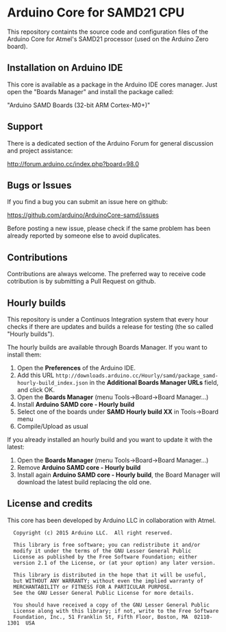 # Arduino Core for SAMD21 CPU

This repository containts the source code and configuration files of the Arduino Core
for Atmel's SAMD21 processor (used on the Arduino Zero board).

## Installation on Arduino IDE

This core is available as a package in the Arduino IDE cores manager.
Just open the "Boards Manager" and install the package called:

"Arduino SAMD Boards (32-bit ARM Cortex-M0+)"

## Support

There is a dedicated section of the Arduino Forum for general discussion and project assistance:

http://forum.arduino.cc/index.php?board=98.0

## Bugs or Issues

If you find a bug you can submit an issue here on github:

https://github.com/arduino/ArduinoCore-samd/issues

Before posting a new issue, please check if the same problem has been already reported by someone else
to avoid duplicates.

## Contributions

Contributions are always welcome. The preferred way to receive code cotribution is by submitting a 
Pull Request on github.

## Hourly builds

This repository is under a Continuos Integration system that every hour checks if there are updates and
builds a release for testing (the so called "Hourly builds").

The hourly builds are available through Boards Manager. If you want to install them:
  1. Open the **Preferences** of the Arduino IDE.
  2. Add this URL `http://downloads.arduino.cc/Hourly/samd/package_samd-hourly-build_index.json` in the **Additional Boards Manager URLs** field, and click OK.
  3. Open the **Boards Manager** (menu Tools->Board->Board Manager...)
  4. Install **Arduino SAMD core - Hourly build**
  5. Select one of the boards under **SAMD Hourly build XX** in Tools->Board menu
  6. Compile/Upload as usual

If you already installed an hourly build and you want to update it with the latest:
  1. Open the **Boards Manager** (menu Tools->Board->Board Manager...)
  2. Remove **Arduino SAMD core - Hourly build**
  3. Install again **Arduino SAMD core - Hourly build**, the Board Manager will download the latest build replacing the old one.

## License and credits

This core has been developed by Arduino LLC in collaboration with Atmel.

```
  Copyright (c) 2015 Arduino LLC.  All right reserved.

  This library is free software; you can redistribute it and/or
  modify it under the terms of the GNU Lesser General Public
  License as published by the Free Software Foundation; either
  version 2.1 of the License, or (at your option) any later version.

  This library is distributed in the hope that it will be useful,
  but WITHOUT ANY WARRANTY; without even the implied warranty of
  MERCHANTABILITY or FITNESS FOR A PARTICULAR PURPOSE.
  See the GNU Lesser General Public License for more details.

  You should have received a copy of the GNU Lesser General Public
  License along with this library; if not, write to the Free Software
  Foundation, Inc., 51 Franklin St, Fifth Floor, Boston, MA  02110-1301  USA
```
